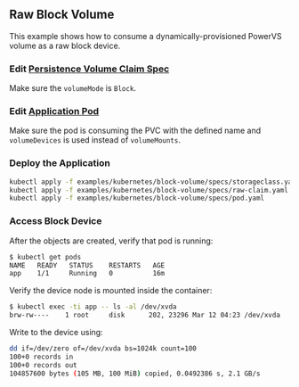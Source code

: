 ## Raw Block Volume
This example shows how to consume a dynamically-provisioned PowerVS volume as a raw block device.

### Edit [Persistence Volume Claim Spec](./specs/raw-claim.yaml)
Make sure the `volumeMode` is `Block`.

### Edit [Application Pod](./specs/pod.yaml)
Make sure the pod is consuming the PVC with the defined name and `volumeDevices` is used instead of `volumeMounts`.

### Deploy the Application
```sh
kubectl apply -f examples/kubernetes/block-volume/specs/storageclass.yaml
kubectl apply -f examples/kubernetes/block-volume/specs/raw-claim.yaml
kubectl apply -f examples/kubernetes/block-volume/specs/pod.yaml
```

### Access Block Device
After the objects are created, verify that pod is running:

```sh
$ kubectl get pods
NAME   READY   STATUS    RESTARTS   AGE
app    1/1     Running   0          16m
```
Verify the device node is mounted inside the container:

```sh
$ kubectl exec -ti app -- ls -al /dev/xvda
brw-rw----    1 root     disk      202, 23296 Mar 12 04:23 /dev/xvda
```

Write to the device using:

```sh
dd if=/dev/zero of=/dev/xvda bs=1024k count=100
100+0 records in
100+0 records out
104857600 bytes (105 MB, 100 MiB) copied, 0.0492386 s, 2.1 GB/s
```